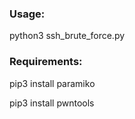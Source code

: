 <h3>Usage:</h3>

python3 ssh_brute_force.py


<h3>Requirements:</h3>

pip3 install paramiko

pip3 install pwntools


